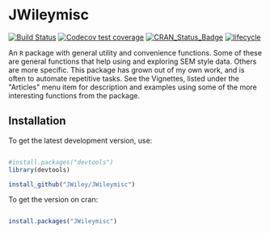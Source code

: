 JWileymisc
==========

<!-- badges: start -->
[![Build
Status](https://travis-ci.com/JWiley/JWileymisc.svg?branch=master)](https://travis-ci.com/JWiley/JWileymisc)
[![Codecov test coverage](https://codecov.io/gh/JWiley/JWileymisc/branch/master/graph/badge.svg)](https://codecov.io/gh/JWiley/JWileymisc?branch=master)
[![CRAN_Status_Badge](http://www.r-pkg.org/badges/version/JWileymisc)](https://cran.r-project.org/package=JWileymisc)
[![lifecycle](https://img.shields.io/badge/lifecycle-maturing-blue.svg)](https://www.tidyverse.org/lifecycle/#maturing)

<!-- badges: end -->


An `R` package with general utility and convenience functions.
Some of these are general functions that help using and
exploring SEM style data.  Others are more specific.
This package has grown out of my own work, and is often to automate
repetitive tasks. See the Vignettes, listed under the "Articles" menu
item for description and examples using some of the more interesting
functions from the package.


Installation
------------

To get the latest development version, use:

``` r

#install.packages("devtools")
library(devtools)

install_github("JWiley/JWileymisc")

```

To get the version on cran:

``` r

install.packages("JWileymisc")

```


